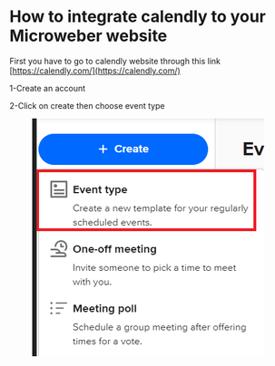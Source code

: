 # How to integrate calendly to your Microweber website

First you have to go to calendly website through this link [https://calendly.com/](https://calendly.com/)

1-Create an account

2-Click on create then choose event type

<figure><img src=".gitbook/assets/image (46).png" alt=""><figcaption></figcaption></figure>


